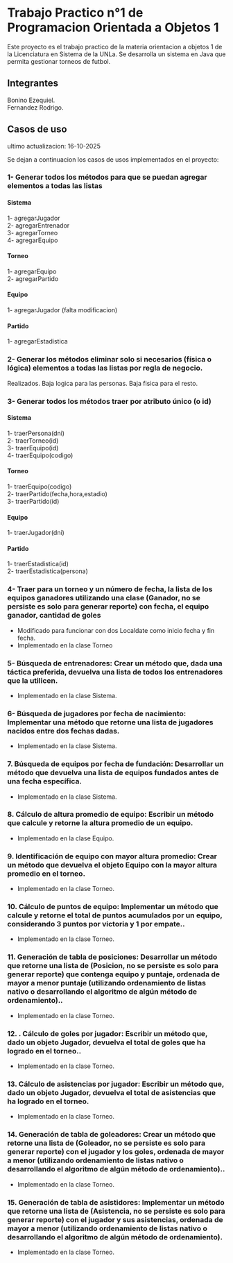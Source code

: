# Trabajo Practico n°1 de Programacion Orientada a Objetos 1

Este proyecto es el trabajo practico de la materia orientacion a objetos 1 de la Licenciatura en Sistema
de la UNLa. Se desarrolla un sistema en Java que permita gestionar torneos de futbol.

## Integrantes

Bonino Ezequiel.  
Fernandez Rodrigo.  

## Casos de uso

ultimo actualizacion: 16-10-2025

Se dejan a continuacion los casos de usos implementados en el proyecto:

### 1- Generar todos los métodos para que se puedan agregar elementos a todas las listas

#### Sistema
1- agregarJugador  
2- agregarEntrenador  
3- agregarTorneo  
4- agregarEquipo  

#### Torneo
1- agregarEquipo    
2- agregarPartido  

#### Equipo
1- agregarJugador (falta modificacion)  

#### Partido
1- agregarEstadistica


### 2- Generar los métodos eliminar solo si necesarios (física o lógica) elementos a todas las listas por regla de negocio.

Realizados. Baja logica para las personas. Baja fisica para el resto.

### 3- Generar todos los métodos traer por atributo único (o id)

#### Sistema
1- traerPersona(dni)  
2- traerTorneo(id)  
3- traerEquipo(id)  
4- traerEquipo(codigo)  

#### Torneo
1- traerEquipo(codigo)    
2- traerPartido(fecha,hora,estadio)  
3- traerPartido(id)  

#### Equipo
1- traerJugador(dni)

#### Partido
1- traerEstadistica(id)  
2- traerEstadistica(persona)


### 4- Traer para un torneo y un número de fecha, la lista de los equipos ganadores utilizando una clase (Ganador, no se persiste es solo para generar reporte) con fecha, el equipo ganador, cantidad de goles

- Modificado para funcionar con dos Localdate como inicio fecha y fin fecha. 
- Implementado en la clase Torneo


### 5- Búsqueda de entrenadores: Crear un método que, dada una táctica preferida, devuelva una lista de todos los entrenadores que la utilicen.

- Implementado en la clase Sistema.  


### 6- Búsqueda de jugadores por fecha de nacimiento: Implementar una método que retorne una lista de jugadores nacidos entre dos fechas dadas.

- Implementado en la clase Sistema.

### 7. Búsqueda de equipos por fecha de fundación: Desarrollar un método que devuelva una lista de equipos fundados antes de una fecha específica.

- Implementado en la clase Sistema.

### 8. Cálculo de altura promedio de equipo: Escribir un método que calcule y retorne la altura promedio de un equipo.

- Implementado en la clase Equipo.

### 9. Identificación de equipo con mayor altura promedio: Crear un método que devuelva el objeto Equipo con la mayor altura promedio en el torneo.

- Implementado en la clase Torneo.

### 10. Cálculo de puntos de equipo: Implementar un método que calcule y retorne el total de puntos acumulados por un equipo, considerando 3 puntos por victoria y 1 por empate..

- Implementado en la clase Torneo.

### 11. Generación de tabla de posiciones: Desarrollar un método que retorne una lista de (Posicion, no se persiste es solo para generar reporte) que contenga equipo y puntaje, ordenada de mayor a menor puntaje (utilizando ordenamiento de listas nativo o desarrollando el algoritmo de algún método de ordenamiento)..

- Implementado en la clase Torneo.

### 12. . Cálculo de goles por jugador: Escribir un método que, dado un objeto Jugador, devuelva el total de goles que ha logrado en el torneo..

- Implementado en la clase Torneo.

### 13. Cálculo de asistencias por jugador: Escribir un método que, dado un objeto Jugador, devuelva el total de asistencias que ha logrado en el torneo.

- Implementado en la clase Torneo.

### 14. Generación de tabla de goleadores: Crear un método que retorne una lista de (Goleador, no se persiste es solo para generar reporte) con el jugador y los goles, ordenada de mayor a menor (utilizando ordenamiento de listas nativo o desarrollando el algoritmo de algún método de ordenamiento)..

- Implementado en la clase Torneo.

### 15. Generación de tabla de asistidores: Implementar un método que retorne una lista de (Asistencia, no se persiste es solo para generar reporte) con el jugador y sus asistencias, ordenada de mayor a menor (utilizando ordenamiento de listas nativo o desarrollando el algoritmo de algún método de ordenamiento).

- Implementado en la clase Torneo.


